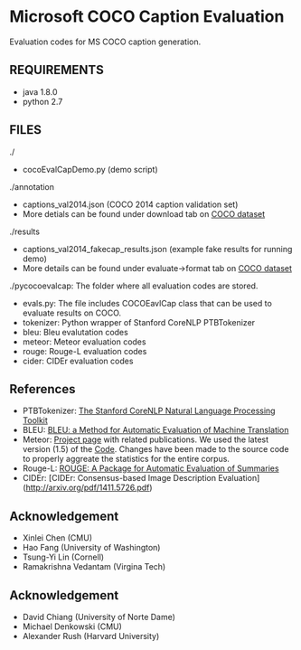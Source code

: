 Microsoft COCO Caption Evaluation
===================

Evaluation codes for MS COCO caption generation.

## REQUIREMENTS ##
- java 1.8.0
- python 2.7

## FILES ##
./
- cocoEvalCapDemo.py (demo script)

./annotation
- captions_val2014.json (COCO 2014 caption validation set)
- More detials can be found under download tab on [COCO dataset](http://mscoco.org/dataset)

./results
- captions_val2014_fakecap_results.json (example fake results for running demo)
- More details can be found under evaluate->format tab on [COCO dataset](http://mscoco.org/dataset)

./pycocoevalcap: The folder where all evaluation codes are stored.
- evals.py: The file includes COCOEavlCap class that can be used to evaluate results on COCO.
- tokenizer: Python wrapper of Stanford CoreNLP PTBTokenizer
- bleu: Bleu evalutation codes
- meteor: Meteor evaluation codes
- rouge: Rouge-L evaluation codes
- cider: CIDEr evaluation codes

## References ##

- PTBTokenizer: [The Stanford CoreNLP Natural Language Processing Toolkit](http://nlp.stanford.edu/software/corenlp.shtml)
- BLEU: [BLEU: a Method for Automatic Evaluation of Machine Translation](http://delivery.acm.org/10.1145/1080000/1073135/p311-papineni.pdf?ip=72.229.132.206&id=1073135&acc=OPEN&key=4D4702B0C3E38B35%2E4D4702B0C3E38B35%2E4D4702B0C3E38B35%2E6D218144511F3437&CFID=644819513&CFTOKEN=71377947&__acm__=1426607117_16e4342fbc20d41c064c8fb685cffe60)
- Meteor: [Project page](http://www.cs.cmu.edu/~alavie/METEOR/) with related publications. We used the latest version (1.5) of the [Code](https://github.com/mjdenkowski/meteor). Changes have been made to the source code to properly aggreate the statistics for the entire corpus.
- Rouge-L: [ROUGE: A Package for Automatic Evaluation of Summaries](http://anthology.aclweb.org/W/W04/W04-1013.pdf)
- CIDEr: [CIDEr: Consensus-based Image Description Evaluation] (http://arxiv.org/pdf/1411.5726.pdf)

## Acknowledgement ##
- Xinlei Chen (CMU)
- Hao Fang (University of Washington)
- Tsung-Yi Lin (Cornell)
- Ramakrishna Vedantam (Virgina Tech)

## Acknowledgement ##
- David Chiang (University of Norte Dame)
- Michael Denkowski (CMU)
- Alexander Rush (Harvard University)
